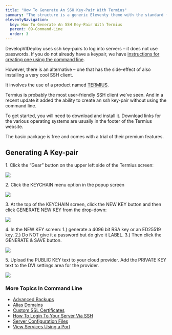 ```yaml
---
title: "How To Generate An SSH Key-Pair With Termius"
summary: "The structure is a generic Eleventy theme with the standard folder and file names."
eleventyNavigation:
  key: How To Generate An SSH Key-Pair With Termius
  parent: 09-Command-Line
  order: 3
---
```

DevelopVIDeploy uses ssh key-pairs to log into servers – it does not use passwords. If you do not already have a keypair, we have [instructions for creating one using the command line](https://web.archive.org/web/20240529152948/https://wpclouddeploy.com/documentation/how-to-generate-an-ssh-key-pair/).

However, there is an alternative – one that has the side-effect of also installing a very cool SSH client.

It involves the use of a product named [TERMIUS](https://web.archive.org/web/20240529152948/https://termius.com/).

Termius is probably the most user-friendly SSH client we’ve seen. And in a recent update it added the ability to create an ssh key-pair without using the command line.

To get started, you will need to download and install it. Download links for the various operating systems are usually in the footer of the Termius website.

The basic package is free and comes with a trial of their premium features.

## Generating A Key-pair

1\. Click the “Gear” button on the upper left side of the Termius screen:

[![](https://web.archive.org/web/20240529152948im_/https://wpclouddeploy.com/wp-content/uploads/2022/07/wpcd-termius-02.png)](https://web.archive.org/web/20240529152948/https://wpclouddeploy.com/wp-content/uploads/2022/07/wpcd-termius-02.png)

2\. Click the KEYCHAIN menu option in the popup screen

[![](https://web.archive.org/web/20240529152948im_/https://wpclouddeploy.com/wp-content/uploads/2022/07/wpcd-termius-04.png)](https://web.archive.org/web/20240529152948/https://wpclouddeploy.com/wp-content/uploads/2022/07/wpcd-termius-04.png)

3\. At the top of the KEYCHAIN screen, click the NEW KEY button and then click GENERATE NEW KEY from the drop-down:

[![](https://web.archive.org/web/20240529152948im_/https://wpclouddeploy.com/wp-content/uploads/2022/07/wpcd-termius-06.png)](https://web.archive.org/web/20240529152948/https://wpclouddeploy.com/wp-content/uploads/2022/07/wpcd-termius-06.png)

4\. In the NEW KEY screen: 1.) generate a 4096 bit RSA key or an ED25519 key. 2.) Do NOT give it a password but do give it LABEL. 3.) Then click the GENERATE & SAVE button.

[![](https://web.archive.org/web/20240529152948im_/https://wpclouddeploy.com/wp-content/uploads/2022/07/wpcd-termius-08-1.png)](https://web.archive.org/web/20240529152948/https://wpclouddeploy.com/wp-content/uploads/2022/07/wpcd-termius-08-1.png)

5\. Upload the PUBLIC KEY text to your cloud provider. Add the PRIVATE KEY text to the DVI settings area for the provider.

[![](https://web.archive.org/web/20240529152948im_/https://wpclouddeploy.com/wp-content/uploads/2022/07/wpcd-termius-10.png)](https://web.archive.org/web/20240529152948/https://wpclouddeploy.com/wp-content/uploads/2022/07/wpcd-termius-10.png)

### More Topics In Command Line

*   [Advanced Backups](https://web.archive.org/web/20240529152948/https://wpclouddeploy.com/documentation/command-line-scripts/advanced-backups/)
*   [Alias Domains](https://web.archive.org/web/20240529152948/https://wpclouddeploy.com/documentation/tips-techniques-education/alias-domains/)
*   [Custom SSL Certificates](https://web.archive.org/web/20240529152948/https://wpclouddeploy.com/documentation/tips-techniques-education/custom-ssl-certificates/)
*   [How To Login To Your Server Via SSH](https://web.archive.org/web/20240529152948/https://wpclouddeploy.com/documentation/wpcloud-deploy-admin/how-to-login-to-your-server-via-ssh/)
*   [Server Configuration Files](https://web.archive.org/web/20240529152948/https://wpclouddeploy.com/documentation/wpcloud-deploy-admin/server-configuration-files/)
*   [View Services Using a Port](https://web.archive.org/web/20240529152948/https://wpclouddeploy.com/documentation/wpcloud-deploy/view-services-using-a-port/)
